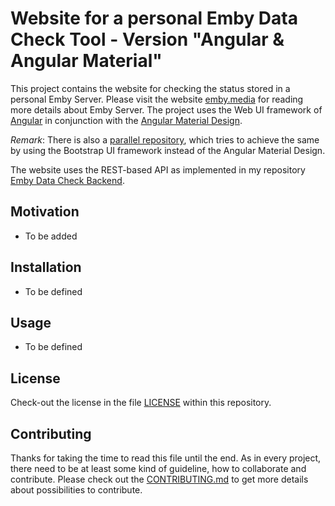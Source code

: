 # Website for a personal Emby Data Check Tool - Version "Angular & Angular Material"

This project contains the website for checking the status stored in a personal Emby Server. Please visit the website [emby.media](https://emby.media/) for reading more details about Emby Server. The project uses the Web UI framework of [Angular](https://angular.io/) in conjunction with the [Angular Material Design](https://material.angular.io/).

_Remark_: There is also a [parallel repository](https://github.com/jfandy1982/emby-data-check-ui-angular-bootstrap), which tries to achieve the same by using the Bootstrap UI framework instead of the Angular Material Design.

The website uses the REST-based API as implemented in my repository [Emby Data Check Backend](https://github.com/jfandy1982/emby-data-check-backend).

## Motivation

- To be added

## Installation

- To be defined

## Usage

- To be defined

## License

Check-out the license in the file [LICENSE](LICENSE) within this repository.

## Contributing

Thanks for taking the time to read this file until the end. As in every project, there need to be at least some kind of guideline, how to collaborate and contribute. Please check out the [CONTRIBUTING.md](.github/CONTRIBUTING.md) to get more details about possibilities to contribute.
